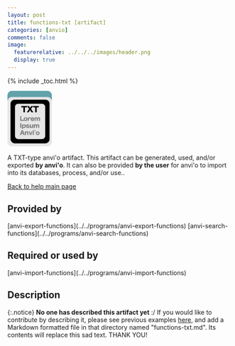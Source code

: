 ```yaml
---
layout: post
title: functions-txt [artifact]
categories: [anvio]
comments: false
image:
  featurerelative: ../../../images/header.png
  display: true
---
```



{% include _toc.html %}


<img src="../../images/icons/TXT.png" alt="TXT" style="width:100px; border:none" />

A TXT-type anvi'o artifact. This artifact can be generated, used, and/or exported **by anvi'o**. It can also be provided **by the user** for anvi'o to import into its databases, process, and/or use..

[Back to help main page](../../)

## Provided by


<p style="text-align: left" markdown="1"><span class="artifact-p">[anvi-export-functions](../../programs/anvi-export-functions)</span> <span class="artifact-p">[anvi-search-functions](../../programs/anvi-search-functions)</span></p>


## Required or used by

<p style="text-align: left" markdown="1"><span class="artifact-r">[anvi-import-functions](../../programs/anvi-import-functions)</span></p>

## Description

{:.notice}
**No one has described this artifact yet** :/ If you would like to contribute by describing it, please see previous examples [here](https://github.com/merenlab/anvio/tree/master/anvio/docs/artifacts), and add a Markdown formatted file in that directory named "functions-txt.md". Its contents will replace this sad text. THANK YOU!

